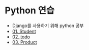 # Python 연습

- Django를 사용하기 위해 python 공부
- [01. Student](student/)
- [02. todo](todo/)
- [03. Product](productMgrSystem/)
